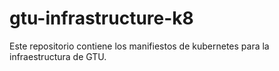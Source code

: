 # gtu-infrastructure-k8
Este repositorio contiene los manifiestos de kubernetes para la infraestructura de GTU. 
